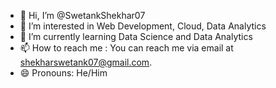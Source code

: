 - 👋 Hi, I’m @SwetankShekhar07
- 👀 I’m interested in Web Development, Cloud, Data Analytics
- 🌱 I’m currently learning Data Science and Data Analytics
- 📫 How to reach me : You can reach me via email at shekharswetank07@gmail.com.
- 😄 Pronouns: He/Him


<!---
SwetankShekhar07/SwetankShekhar07 is a ✨ special ✨ repository because its `README.md` (this file) appears on your GitHub profile.
You can click the Preview link to take a look at your changes.
--->
